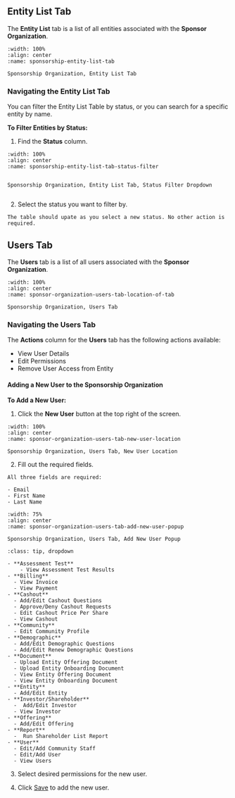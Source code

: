 


## Entity List Tab


The **Entity List** tab is a list of all entities associated with the **Sponsor Organization**. 

```{figure} ../../_static/solo_app/Universal/view-sponsorship-organization/entity-list-tab/sponsorship-entity-list-tab-location-of-tab.png
:width: 100%
:align: center
:name: sponsorship-entity-list-tab

Sponsorship Organization, Entity List Tab
```

### Navigating the Entity List Tab

You can filter the Entity List Table by status, or you can search for a specific entity by name.

**To Filter Entities by Status:**

1. Find the **Status** column.

```{figure} ../../_static/solo_app/Universal/view-sponsorship-organization/entity-list-tab/sponsorship-entity-list-tab-status-filter.png
:width: 100%
:align: center
:name: sponsorship-entity-list-tab-status-filter


Sponsorship Organization, Entity List Tab, Status Filter Dropdown
    
```



2. Select the status you want to filter by.


```{admonition} Note
The table should upate as you select a new status. No other action is required.
```



## Users Tab



The **Users** tab is a list of all users associated with the **Sponsor Organization**.

```{figure} ../../_static/solo_app/Universal/view-sponsorship-organization/users-tab/sponsor-organization-users-tab-location-of-tab.png
:width: 100%
:align: center
:name: sponsor-organization-users-tab-location-of-tab

Sponsorship Organization, Users Tab
```

### Navigating the Users Tab

The **Actions** column for the **Users** tab has the following actions available:

- View User Details
- Edit Permissions
- Remove User Access from Entity


####  Adding a New User to the Sponsorship Organization


**To Add a New User:**

1. Click the **New User** button at the top right of the screen. 

```{figure} ../../_static/solo_app/Universal/view-sponsorship-organization/users-tab/sponsor-organization-users-tab-new-user-location.jpg
:width: 100%
:align: center
:name: sponsor-organization-users-tab-new-user-location

Sponsorship Organization, Users Tab, New User Location
```

2. Fill out the required fields.


```{admonition} Note
All three fields are required:

- Email
- First Name
- Last Name

```

```{figure} ../../_static/solo_app/Universal/view-sponsorship-organization/users-tab/sponsor-organization-users-tab-add-new-user-popup.png
:width: 75%
:align: center
:name: sponsor-organization-users-tab-add-new-user-popup

Sponsorship Organization, Users Tab, Add New User Popup
```

```{admonition} Permissions Options
:class: tip, dropdown

- **Assessment Test**
    - View Assessment Test Results
- **Billing**
  - View Invoice
  - View Payment
- **Cashout**
  - Add/Edit Cashout Questions
  - Approve/Deny Cashout Requests
  - Edit Cashout Price Per Share
  - View Cashout
- **Community**
  - Edit Community Profile
- **Demographic**
  - Add/Edit Demographic Questions
  - Add/Edit Renew Demographic Questions
- **Document**
  - Upload Entity Offering Document
  - Upload Entity Onboarding Document
  - View Entity Offering Document
  - View Entity Onboarding Document
- **Entity**
  - Add/Edit Entity
- **Investor/Shareholder**
  -  Add/Edit Investor
  - View Investor
- **Offering**
  - Add/Edit Offering
- **Report**
  -  Run Shareholder List Report
- **User**
  - Edit/Add Community Staff
  - Edit/Add User
  - View Users
```


3. Select desired permissions for the new user. 

4. Click [Save](#save-icon) to add the new user.





